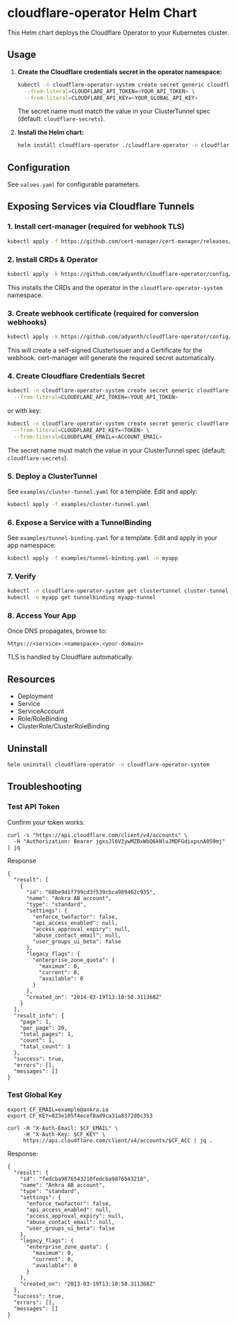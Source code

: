 # cloudflare-operator Helm Chart

This Helm chart deploys the Cloudflare Operator to your Kubernetes cluster.


## Usage

1. **Create the Cloudflare credentials secret in the operator namespace:**
   ```sh
   kubectl -n cloudflare-operator-system create secret generic cloudflare-secrets \
     --from-literal=CLOUDFLARE_API_TOKEN=<YOUR_API_TOKEN> \
     --from-literal=CLOUDFLARE_API_KEY=<YOUR_GLOBAL_API_KEY>
   ```
   The secret name must match the value in your ClusterTunnel spec (default: `cloudflare-secrets`).

2. **Install the Helm chart:**
   ```sh
   helm install cloudflare-operator ./cloudflare-operator -n cloudflare-operator-system --create-namespace
   ```

## Configuration

See `values.yaml` for configurable parameters.


## Exposing Services via Cloudflare Tunnels

### 1. Install cert-manager (required for webhook TLS)
```sh
kubectl apply -f https://github.com/cert-manager/cert-manager/releases/latest/download/cert-manager.yaml
```

### 2. Install CRDs & Operator
```sh
kubectl apply -k https://github.com/adyanth/cloudflare-operator/config/default
```
This installs the CRDs and the operator in the `cloudflare-operator-system` namespace.

### 3. Create webhook certificate (required for conversion webhooks)
```sh
kubectl apply -k https://github.com/adyanth/cloudflare-operator/config/certmanager
```
This will create a self-signed ClusterIssuer and a Certificate for the webhook. cert-manager will generate the required secret automatically.

### 4. Create Cloudflare Credentials Secret
```sh
kubectl -n cloudflare-operator-system create secret generic cloudflare-secrets \
  --from-literal=CLOUDFLARE_API_TOKEN=<YOUR_API_TOKEN>
```

or with key:
```sh
kubectl -n cloudflare-operator-system create secret generic cloudflare-secrets \
  --from-literal=CLOUDFLARE_API_KEY=<TOKEN> \
  --from-literal=CLOUDFLARE_EMAIL=<ACCOUNT_EMAIL>
```

The secret name must match the value in your ClusterTunnel spec (default: `cloudflare-secrets`).



### 5. Deploy a ClusterTunnel
See `examples/cluster-tunnel.yaml` for a template. Edit and apply:
```sh
kubectl apply -f examples/cluster-tunnel.yaml
```

### 6. Expose a Service with a TunnelBinding
See `examples/tunnel-binding.yaml` for a template. Edit and apply in your app namespace:
```sh
kubectl apply -f examples/tunnel-binding.yaml -n myapp
```

### 7. Verify
```sh
kubectl -n cloudflare-operator-system get clustertunnel cluster-tunnel
kubectl -n myapp get tunnelbinding myapp-tunnel
```

### 8. Access Your App
Once DNS propagates, browse to:
```
https://<service>.<namespace>.<your-domain>
```
TLS is handled by Cloudflare automatically.

## Resources
- Deployment
- Service
- ServiceAccount
- Role/RoleBinding
- ClusterRole/ClusterRoleBinding

## Uninstall

```sh
helm uninstall cloudflare-operator -n cloudflare-operator-system
```


## Troubleshooting
### Test API Token
Confirm your token works:
```
curl -s "https://api.cloudflare.com/client/v4/accounts" \
  -H "Authorization: Bearer jgxsJl6V2ywMZBxWbQ6kNluJMDFGdixpsnA0S9mj" | jq
```
Response
```
{
  "result": [
    {
      "id": "68be9d1f799cd3f539cbca989462c935",
      "name": "Ankra AB account",
      "type": "standard",
      "settings": {
        "enforce_twofactor": false,
        "api_access_enabled": null,
        "access_approval_expiry": null,
        "abuse_contact_email": null,
        "user_groups_ui_beta": false
      },
      "legacy_flags": {
        "enterprise_zone_quota": {
          "maximum": 0,
          "current": 0,
          "available": 0
        }
      },
      "created_on": "2014-03-19T13:10:50.311368Z"
    }
  ],
  "result_info": {
    "page": 1,
    "per_page": 20,
    "total_pages": 1,
    "count": 1,
    "total_count": 1
  },
  "success": true,
  "errors": [],
  "messages": []
}
```

### Test Global Key
```
export CF_EMAIL=example@ankra.io
export CF_KEY=023e105f4ecef8ad9ca31a8372d0c353

curl -H "X-Auth-Email: $CF_EMAIL" \
     -H "X-Auth-Key: $CF_KEY" \
     https://api.cloudflare.com/client/v4/accounts/$CF_ACC | jq .
```
Response:
```
{
  "result": {
    "id": "fedcba9876543210fedcba9876543210",
    "name": "Ankra AB account",
    "type": "standard",
    "settings": {
      "enforce_twofactor": false,
      "api_access_enabled": null,
      "access_approval_expiry": null,
      "abuse_contact_email": null,
      "user_groups_ui_beta": false
    },
    "legacy_flags": {
      "enterprise_zone_quota": {
        "maximum": 0,
        "current": 0,
        "available": 0
      }
    },
    "created_on": "2013-03-19T13:10:50.311368Z"
  },
  "success": true,
  "errors": [],
  "messages": []
}

```